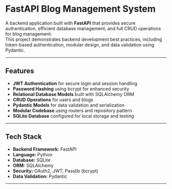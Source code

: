 # FastAPI Blog Management System

A backend application built with **FastAPI** that provides secure authentication, efficient database management, and full CRUD operations for blog management.  
This project demonstrates backend development best practices, including token-based authentication, modular design, and data validation using Pydantic.

---

##  Features

- **JWT Authentication** for secure login and session handling  
- **Password Hashing** using bcrypt for enhanced security  
- **Relational Database Models** built with SQLAlchemy ORM  
- **CRUD Operations** for users and blogs  
- **Pydantic Models** for data validation and serialization  
- **Modular Codebase** using routers and repository pattern  
- **SQLite Database** configured for local storage and testing  

---

##  Tech Stack

- **Backend Framework:** FastAPI  
- **Language:** Python  
- **Database:** SQLite  
- **ORM:** SQLAlchemy  
- **Security:** OAuth2, JWT, Passlib (bcrypt)  
- **Data Validation:** Pydantic  

---

